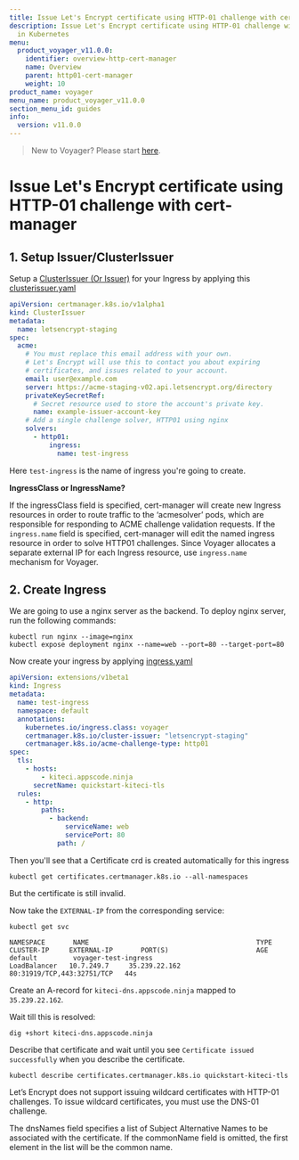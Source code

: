```yaml
---
title: Issue Let's Encrypt certificate using HTTP-01 challenge with cert-manager
description: Issue Let's Encrypt certificate using HTTP-01 challenge with cert-manager
  in Kubernetes
menu:
  product_voyager_v11.0.0:
    identifier: overview-http-cert-manager
    name: Overview
    parent: http01-cert-manager
    weight: 10
product_name: voyager
menu_name: product_voyager_v11.0.0
section_menu_id: guides
info:
  version: v11.0.0
---
```


> New to Voyager? Please start [here](/products/voyager/v11.0.0/concepts/overview).

# Issue Let's Encrypt certificate using HTTP-01 challenge with cert-manager

## 1. Setup Issuer/ClusterIssuer

Setup a [ClusterIssuer (Or Issuer)](/products/voyager/v11.0.0/guides/cert-manager/get-started) for your Ingress by applying
this [clusterissuer.yaml](/products/voyager/v11.0.0/examples/cert-manager/http/clusterissuer.yaml)

<!-- https://docs.cert-manager.io/en/latest/tasks/issuers/setup-acme/http01/index.html -->

```yaml
apiVersion: certmanager.k8s.io/v1alpha1
kind: ClusterIssuer
metadata:
  name: letsencrypt-staging
spec:
  acme:
    # You must replace this email address with your own.
    # Let's Encrypt will use this to contact you about expiring
    # certificates, and issues related to your account.
    email: user@example.com
    server: https://acme-staging-v02.api.letsencrypt.org/directory
    privateKeySecretRef:
      # Secret resource used to store the account's private key.
      name: example-issuer-account-key
    # Add a single challenge solver, HTTP01 using nginx
    solvers:
      - http01:
          ingress:
            name: test-ingress
```

Here `test-ingress` is the name of ingress you're going to create.

**IngressClass or IngressName?**

If the ingressClass field is specified, cert-manager will create new Ingress resources in order to route traffic to the ‘acmesolver’ pods, which are responsible for responding to ACME challenge validation requests. If the `ingress.name` field is specified, cert-manager will edit the named ingress resource in order to solve HTTP01 challenges. Since Voyager allocates a separate external IP for each Ingress resource, use `ingress.name` mechanism for Voyager.

## 2. Create Ingress

We are going to use a nginx server as the backend. To deploy nginx server, run the following commands:

```console
kubectl run nginx --image=nginx
kubectl expose deployment nginx --name=web --port=80 --target-port=80
```

Now create your ingress by applying [ingress.yaml](/products/voyager/v11.0.0/examples/cert-manager/http/ingress.yaml)

```yaml
apiVersion: extensions/v1beta1
kind: Ingress
metadata:
  name: test-ingress
  namespace: default
  annotations:
    kubernetes.io/ingress.class: voyager
    certmanager.k8s.io/cluster-issuer: "letsencrypt-staging"
    certmanager.k8s.io/acme-challenge-type: http01
spec:
  tls:
    - hosts:
        - kiteci.appscode.ninja
      secretName: quickstart-kiteci-tls
  rules:
    - http:
        paths:
          - backend:
              serviceName: web
              servicePort: 80
            path: /
```

Then you'll see that a Certificate crd is created automatically for this ingress

```console
kubectl get certificates.certmanager.k8s.io --all-namespaces
```

But the certificate is still invalid.

Now take the `EXTERNAL-IP` from the corresponding service:

```console
kubectl get svc
```

```console
NAMESPACE       NAME                                          TYPE           CLUSTER-IP     EXTERNAL-IP       PORT(S)                      AGE
default         voyager-test-ingress                        LoadBalancer   10.7.249.7     35.239.22.162     80:31919/TCP,443:32751/TCP   44s
```

Create an A-record for `kiteci-dns.appscode.ninja` mapped to `35.239.22.162`.

Wait till this is resolved:

```console
dig +short kiteci-dns.appscode.ninja
```

Describe that certificate and wait until you see `Certificate issued successfully` when you describe the certificate.

```console
kubectl describe certificates.certmanager.k8s.io quickstart-kiteci-tls
```

Let’s Encrypt does not support issuing wildcard certificates with HTTP-01 challenges. To issue wildcard certificates, you must use the DNS-01 challenge.

The dnsNames field specifies a list of Subject Alternative Names to be associated with the certificate. If the commonName field is omitted, the first element in the list will be the common name.
